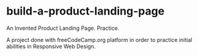 # build-a-product-landing-page
An Invented Product Landing Page. Practice.

A project done with freeCodeCamp.org platform in order to practice initial abilities in Responsive Web Design.
